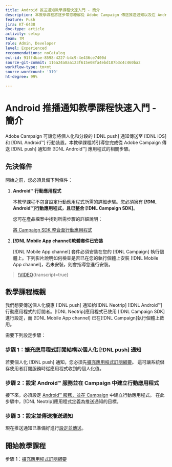 ```yaml
---
title: Android 推送通知教學課程快速入門 - 簡介
description: 本教學課程將逐步帶您瞭解從 Adobe Campaign 傳送推送通知以及在 Android™ 應用程式接收這些通知的相關步驟。
feature: Push
jira: KT-6438
doc-type: article
activity: setup
team: TM
role: Admin, Developer
level: Experienced
recommendations: noCatalog
exl-id: 91ff4bae-8598-4227-b4c9-4e436ce7400d
source-git-commit: 116a24a8aa123f615e08fa4ebd187b3c4c460ba2
workflow-type: tm+mt
source-wordcount: '319'
ht-degree: 99%

---
```


# Android 推播通知教學課程快速入門 - 簡介

Adobe Campaign 可讓您將個人化和分段的 [!DNL push] 通知傳送至 [!DNL iOS] 和 [!DNL Android™] 行動裝置。本教學課程將引導您完成從 Adobe Campaign 傳送 [!DNL push] 通知至 [!DNL Android™] 應用程式的相關步驟。

## 先決條件

開始之前，您必須具備下列條件：

1) **Android™ 行動應用程式**

   本教學課程不包含設定行動應用程式所需的詳細步驟。您必須擁有 **[!DNL Android™]行動應用程式，且已整合 [!DNL Campaign SDK]**。

   您可在產品檔案中找到所需步驟的詳細說明：

   [將 Campaign SDK 整合至行動應用程式](https://experienceleague.adobe.com/docs/campaign-classic/using/sending-messages/sending-push-notifications/integrating-campaign-sdk-into-the-mobile-application.html?lang=zh-Hant)

2) **[!DNL Mobile App channel]軟體套件已安裝**

   [!DNL Mobile App channel] 套件必須安裝在您的 [!DNL Campaign] 執行個體上。下列影片說明如何檢查是否已在您的執行個體上安裝 [!DNL Mobile App channel]，若未安裝，則會指導您進行安裝。

>[!VIDEO](https://video.tv.adobe.com/v/326544?quality=12&learn=on){transcript=true}

## 教學課程概觀

我們想要傳送個人化優惠 [!DNL push] 通知給[!DNL Neotrip] [!DNL Android™]行動應用程式的訂閱者。[!DNL Neotrip]應用程式已使用 [!DNL Campaign SDK] 進行設定，而 [!DNL Mobile App channel] 已在[!DNL Campaign]執行個體上啟用。

需要下列設定步驟：

### 步驟 1：擴充應用程式訂閱結構以個人化 [!DNL push] 通知

若要個人化 [!DNL push] 通知，您必須先[擴充應用程式訂閱綱要](/help/tutorial-get-started-with-push-notifications-for-android/extend-the-app-subscription-schema.md)。 這可讓系統儲存使用者訂閱服務時從應用程式收到的個人化值。

### 步驟 2：設定 Android™ 服務並在 Campaign 中建立行動應用程式

接下來，必須設定 [Android™ 服務，並在 Campaign](/help/tutorial-get-started-with-push-notifications-for-android/configure-an-android-service-in-campaign.md) 中建立行動應用程式。 在此步驟中，[!DNL Neotrip]應用程式定義為推送通知的目標。

### 步驟 3：設定並傳送推送通知

現在推送通知已準備好進行[設定並傳送](/help/tutorial-get-started-with-push-notifications-for-android/configure-and-send-push-notifications.md)。

## 開始教學課程

步驟 1：[擴充應用程式訂閱綱要](/help/tutorial-get-started-with-push-notifications-for-android/extend-the-app-subscription-schema.md)
